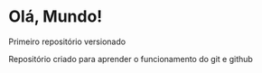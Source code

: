 # Olá, Mundo!
 Primeiro repositório versionado

 Repositório criado para aprender o funcionamento do git e github
